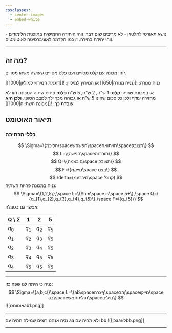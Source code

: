 ```yaml
---
cssclasses:
  - center-images
  - embed-white
---
```

נושא תאורטי לחלטוין - לא מריצים שום דבר.
זוהי היחידה החמישית בתוכנית הלימודים - זוהי יחידת בחירה.
זו כמו הקדמה לאוניברסיטה לאוטומטים.
***
## מה זה?
זוהי מכונה עם קלט מסויים ועם פלט מסויים שעושה משהו מסויים.

נניח מנורה:
![[נניח מנורה|650]]
או המירוץ למיליון:
![[דוגמת המירוץ למיליון|1000]]

או במכונת שתיה:
**קלט:** 1 ש"ח, 2 ש"ח, 5 ש"ח
**פלט:** פחית שתיה
המכונה הזו לא מחזירה עודף ולכן כל סכום שהינו 5 ש"ח או גבוהה מכך ילך למצב הסופי.
**ולכן היא עובדת כך:**
![[מכונת השתייה|1000]]
## תיאור האוטומט
### כללי הכתיבה
$$
\Sigma=\{הליכמ\spaceהפשהש\spaceתויתואה\spaceתצובק\}
$$
$$
L=\{הפשה\spaceתורדגה\}
$$
$$
Q=\{םיבצמה\space תצובק\}
$$
$$
F=\{םייקמ\space בצמ\}
$$
$$
\delta=(םירבעמ\space 'קנופ)
$$
נניח במכונת פחיות השתיה:
$$
\Sigma=\{1,2,5\},\space L=\{Sum\space is\space 5+\},\space Q=\{q_{1},q_{2},q_{3},q_{4},q_{5}\},\space F=\{q_{5}\}
$$
אפשר גם בטבלה:

| Q \ $\Sigma$ | 1       | 2       | 5       |
| ------------ | ------- | ------- | ------- |
| $q_{0}$      | $q_{1}$ | $q_{2}$ | $q_{5}$ |
| $q_{1}$      | $q_{2}$ | $q_{3}$ | $q_{5}$ |
| $q_{2}$      | $q_{3}$ | $q_{4}$ | $q_{5}$ |
| $q_{3}$      | $q_{4}$ | $q_{5}$ | $q_{5}$ |
| $q_{4}$      | $q_{5}$ | $q_{5}$ | $q_{5}$ |
***
נניח כי היתה לנו שפה כזו:
$$
\Sigma=\{a,b,c\}\space L=\{ab\spaceףצרה\spaceןהב\spaceםייקו\space aב\spaceתוליחתמש\spaceםילים\}
$$
![[אוטומטab1.png]]
***
נניח אנחנו רוצים שמילה תהיה עם aa ולא תהיה עם bb
![[כןaaלאbb.png]]
***
